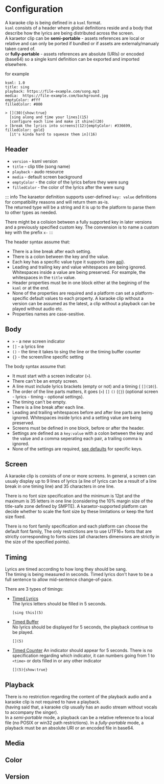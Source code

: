 # Configuration

A karaoke clip is being defined in a `ksml` format.  
`ksml` consists of a header where global definitions reside and a body that describe how the lyrics are being distributed across the screen.  
A karaetor clip can be **semi-portable** - assets references are local or relative and can only be ported if bundled or if assets are externaly/manualy taken cared of.  
or **fully-portable** - assets references are absolute (URIs) or encoded (base64) so a single ksml definition can be exported and imported elsewhere.

for example
```ksml
ksml: 1.0
title: sing
playback: https://file-example.com/song.mp3
media:  https://file-example.com/background.jpg
emptyColor: #fff
filledColor: #000

> [](30){show:true}
  [sing along and time your lines](15)
  [configure each line and make it shine](20)
> [break the lyrics into screens](12){emptyColor: #336699, filledColor: gold}
  [it's kinda hard to squeeze them in](16)
```


## Header
- `version` - ksml version
- `title` - clip title (song name)
- `playback` - audo resource
- `media` - default screen background
- `emptyColor` - the color of the lyrics before they were sung
- `filledColor` - the color of the lyrics after the were sung

::: info
The karaetor definition supports user-defined `key: value` definitions for compatibility reasons and will return them as-is.  
The returned type will be a string and it is up to the platform to parse them to other types as needed.

There might be a colision between a fully supported key in later versions and a previously specified custom key. 
The convension is to name a custom key with the prefix `x-`
:::


The header syntax assume that:
- There is a line break after each setting.
- There is a colon between the key and the value.
- Each key has a specific value type it supports (see [api](api#header)).
- Leading and trailing key and value whitespaces are being ignored. Whitespaces inside a value are being preserved. For example, the whitespaces in the `title` value.
- Header properties must be in one block either at the begining of the `ksml` or at the end.
- None of the properties are required and a platform can set a platform-specific default values to each property. A karaoke clip without a version can be assumed as the latest, a clip without a playback can be played without audio etc.
- Properties names are case-sesitive.


## Body
- `>` - a new screen indicator
- `[]` - a lyrics line
- `()` - the time it takes to sing the line or the timing buffer counter
- `{}` - the screen/line specific setting

The body syntax assume that:
- It must start with a screen indicator (`>`).
- There can't be an empty screen.
- A line must include lyrics brackets (empty or not) and a timing ( `[](10)`).
- The order of the line parts matters, it goes (`>`) `[]` `()` (`{}`) (optional screen - lyrics - timing - optional settings).
- The timing can't be empty.
- There is a line break after each line.
- Leading and trailing whitespaces before and after line parts are being ignored. Whitespaces inside lyrics and a setting value are being preserved.
- Screens must be defined in one block, before or after the header.
- Settings are defined as a `key:value` with a colon between the key and the value and a comma seperating each pair, a trailing comma is ignored.
- None of the settings are required, [see defaults](api#settings) for specific keys.


## Screen
A karaoke clip is consists of one or more screens. In general, a screen can usualy display up to 9 lines of lyrics (a line of lyrics can be a result of a line break in one timing line) and 35 characters in one line. 

There is no font size specification and the minimum is 12pt and the maximum is 35 letters in one line (considering the 10% margin size of the title-safe zone defined by SMPTE). A karaetor-supported platform can decide whether to scale the font size by these limitations or keep the font size fixed.  

There is no font family specification and each platform can choose the default font family, The only restrictions are to use UTF16+ fonts that are strictly corresponding to fonts sizes (all characters dimensions are strictly in the size of the specified points).

## Timing
Lyrics are timed according to how long they should be sang.   
The timing is being measured in seconds.
Timed lyrics don't have to be a full sentence to allow mid-sentence change-of-pace.  

There are 3 types of timings:  
- <u>Timed Lyrics</u>  
    The lyrics letters should be filled in 5 seconds.
    ```
    [sing this](5)
    ```  

- <u>Timed Buffer</u>  
    No lyrics should be displayed for 5 seconds, the playback continue to be played.
    ```
    [](5)
    ```  

- <u>Timed Counter</u> 
    An indicator should appear for 5 seconds. There is no specification regarding which indicator, it can numbers going from 1 to `<time>` or dots filled in or any other indicator
    ```
    [](5){show:true}
    ```    



## Playback
There is no restriction regarding the content of the playback audio and a karaoke clip is not required to have a playback.  
(having said that, a karaoke clip usually has an audio stream without vocals to accompany the singer).  
In a _semi-portable_ mode, a playback can be a relative reference to a local file (no POSIX or win32 path restrictions).
In a _fully-portable_ mode, a playback must be an absolute URI or an encoded file in base64.


## Media

## Color

## Version

